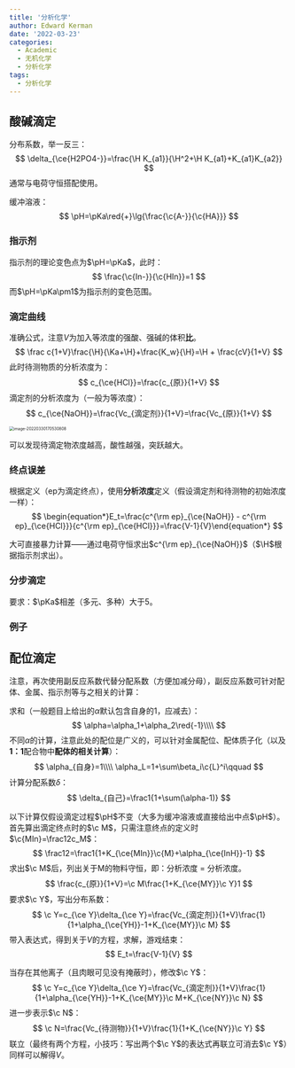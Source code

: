 ```yaml
---
title: '分析化学'
author: Edward Kerman
date: '2022-03-23'
categories:
  - Academic
  - 无机化学
  - 分析化学
tags:
  - 分析化学
---
```


## 酸碱滴定

分布系数，举一反三：
$$
\delta_{\ce{H2PO4-}}=\frac{\H K_{a1}}{\H^2+\H K_{a1}+K_{a1}K_{a2}}
$$
通常与电荷守恒搭配使用。

缓冲溶液：
$$
\pH=\pKa\red{+}\lg{\frac{\c{A-}}{\c{HA}}}
$$

### 指示剂

指示剂的理论变色点为$\pH=\pKa$，此时：
$$
\frac{\c{In-}}{\c{HIn}}=1
$$
而$\pH=\pKa\pm1$为指示剂的变色范围。

### 滴定曲线

准确公式，注意$V$为加入等浓度的强酸、强碱的体积<b>比</b>。
$$
\frac c{1+V}\frac{\H}{\Ka+\H}+\frac{K_w}{\H}=\H + \frac{cV}{1+V}
$$
此时待测物质的分析浓度为：
$$
c_{\ce{HCl}}=\frac{c_{原}}{1+V}
$$
滴定剂的分析浓度为（一般为等浓度）：
$$
c_{\ce{NaOH}}=\frac{Vc_{滴定剂}}{1+V}=\frac{Vc_{原}}{1+V}
$$

<img src="https://tva1.sinaimg.cn/large/e6c9d24ely1h0s0q339bmj20k00cgjrt.jpg" alt="image-20220330170530808" style="zoom:50%;" />

可以发现待滴定物浓度越高，酸性越强，突跃越大。

### 终点误差

根据定义（ep为滴定终点），使用<b>分析浓度</b>定义（假设滴定剂和待测物的初始浓度一样）：
$$
\begin{equation*}E_t=\frac{c^{\rm ep}_{\ce{NaOH}} - c^{\rm ep}_{\ce{HCl}}}{c^{\rm ep}_{\ce{HCl}}}=\frac{V-1}{V}\end{equation*}
$$

大可直接暴力计算——通过电荷守恒求出$c^{\rm ep}_{\ce{NaOH}}$（$\H$根据指示剂求出）。

### 分步滴定

要求：$\pKa$相差（多元、多种）大于5。

### 例子

## 配位滴定

注意，再次使用副反应系数代替分配系数（方便加减分母），副反应系数可针对配体、金属、指示剂等与之相关的计算：

求和（一般题目上给出的$\alpha$默认包含自身的$1$，应减去）：
$$
\alpha=\alpha_1+\alpha_2\red{-1}\\\\
$$
不同$\alpha$的计算，注意此处的配位是广义的，可以针对金属配位、配体质子化（以及<b>1：1</b>配合物中<b>配体的相关计算</b>）：
$$
\alpha_{自身}=1\\\\
\alpha_L=1+\sum\beta_i\c{L}^i\qquad 
$$
计算分配系数$\delta$：
$$
\delta_{自己}=\frac1{1+\sum(\alpha-1)}
$$

以下计算仅假设滴定过程$\pH$不变（大多为缓冲溶液或直接给出中点$\pH$）。
首先算出滴定终点时的$\c M$，只需注意终点的定义时$\c{MIn}=\frac12c_M$：
$$
\frac12=\frac1{1+K_{\ce{MIn}}\c{M}+\alpha_{\ce{InH}}-1}
$$
求出$\c M$后，列出关于M的物料守恒，即：分析浓度 = 分析浓度。
$$
\frac{c_{原}}{1+V}=\c M\frac{1+K_{\ce{MY}}\c Y}1
$$
要求$\c Y$，写出分布系数：
$$
\c Y=c_{\ce Y}\delta_{\ce Y}=\frac{Vc_{滴定剂}}{1+V}\frac{1}{1+\alpha_{\ce{YH}}-1+K_{\ce{MY}}\c M}
$$
带入表达式，得到关于$V$的方程，求解，游戏结束：
$$
E_t=\frac{V-1}{V}
$$

当存在其他离子（且肉眼可见没有掩蔽时），修改$\c Y$：
$$
\c Y=c_{\ce Y}\delta_{\ce Y}=\frac{Vc_{滴定剂}}{1+V}\frac{1}{1+\alpha_{\ce{YH}}-1+K_{\ce{MY}}\c M+K_{\ce{NY}}\c N}
$$
进一步表示$\c N$：
$$
\c N=\frac{Vc_{待测物}}{1+V}\frac{1}{1+K_{\ce{NY}}\c Y}
$$
联立（最终有两个方程，小技巧：写出两个$\c Y$的表达式再联立可消去$\c Y$）同样可以解得$V$。